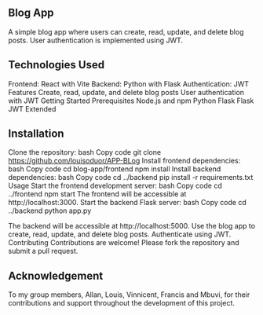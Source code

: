 ## Blog App
A simple blog app where users can create, read, update, and delete blog posts. User authentication is implemented using JWT.

## Technologies Used
Frontend: React with Vite
Backend: Python with Flask
Authentication: JWT
Features
Create, read, update, and delete blog posts
User authentication with JWT
Getting Started
Prerequisites
Node.js and npm
Python
Flask
Flask JWT Extended

## Installation
Clone the repository:
bash
Copy code
git clone https://github.com/louisoduor/APP-BLog
Install frontend dependencies:
bash
Copy code
cd blog-app/frontend npm install
Install backend dependencies:
bash
Copy code
cd ../backend pip install -r requirements.txt
Usage
Start the frontend development server:
bash
Copy code
cd ../frontend npm start
The frontend will be accessible at http://localhost:3000.
Start the backend Flask server:
bash
Copy code
cd ../backend python app.py

The backend will be accessible at http://localhost:5000.
Use the blog app to create, read, update, and delete blog posts. Authenticate using JWT.
Contributing
Contributions are welcome! Please fork the repository and submit a pull request.

## Acknowledgement
To my group members, Allan, Louis, Vinnicent, Francis and Mbuvi, for their contributions and support throughout the development of this project.